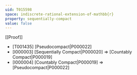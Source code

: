 ```yaml
---
uid: T015598
space: indiscrete-rational-extension-of-mathbb{r}
property: sequentially-compact
value: false
---
```

[[Proof]]

* [T001435] [Pseudocompact|P000022]
* [I000003] [Sequentially Compact|P000020] => [Countably Compact|P000019]
* [I000004] [Countably Compact|P000019] => [Pseudocompact|P000022]

